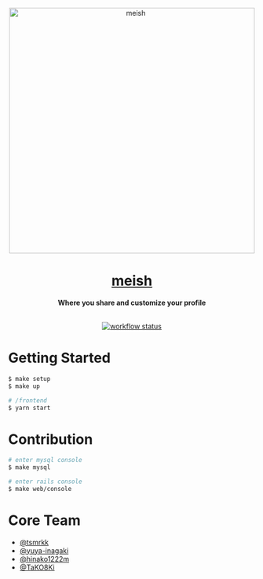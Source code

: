 <div align="center">
  <br>
  <img alt="meish" src="https://user-images.githubusercontent.com/41065217/87132439-d2922280-c2d0-11ea-92e8-e0d411b651b1.png" width="500px">
  <h1><a href="https://meish.jp">meish</a></h1>
  <strong>Where you share and customize your profile</strong>
</div>
<br>
<p align="center">
  <a href="https://github.com/htktn/meish/actions">
    <img src="https://img.shields.io/github/workflow/status/htktn/meish/CI/master?logo=github" alt="workflow status">
  </a>
</p>

# Getting Started

```sh
$ make setup
$ make up

# /frontend
$ yarn start
```

# Contribution

```sh
# enter mysql console
$ make mysql

# enter rails console
$ make web/console
```

# Core Team
- [@tsmrkk](https://github.com/tsmrkk)
- [@yuya-inagaki](https://github.com/yuya-inagaki)
- [@hinako1222m](https://github.com/hinako1222m)
- [@TaKO8Ki](https://github.com/TaKO8Ki)
